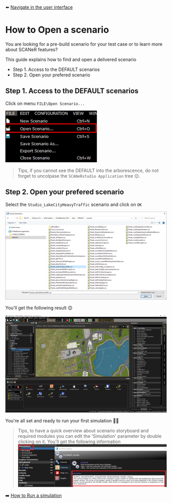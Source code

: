 :arrow_left: [Navigate in the user interface](../HT_Navigate/HT_Navigate.md)

# How to Open a scenario

You are looking for a pre-build scenario for your test case or to learn more about SCANeR features?

This guide explains how to find and open a delivered scenario
- Step 1. Access to the DEFAULT scenarios
- Step 2. Open your prefered scenario

## Step 1. Access to the DEFAULT scenarios

Click on menu `FILE\Open Scenario...`

![](./assets/OpenScenario.png)

>Tips, if you cannot see the DEFAULT into the arborescence, do not forget to uncolpase the `SCANeRstudio Application` tree 😉.

## Step 2. Open your prefered scenario

Select the `Studio_LakeCityHeavyTraffic` scenario and click on `OK`

![](./assets/OpenDefault.png)

You'll get the following result 😊

![](./assets/Studio_LakeCityheavyTraffic.png)

You're all set and ready to run your first simulation 👍🏻

>Tips, to have a quick overview about scenario storyboard and required modules you can edit the 'Simulation' parameter by double clicking on it. You'll get the following information
![](./assets/ParameterSimulation.png)

:arrow_right: [How to Run a simulation](../HT_Run_a_simulation_good_practices/HT_Run_a_simulation_good_practices.md)

